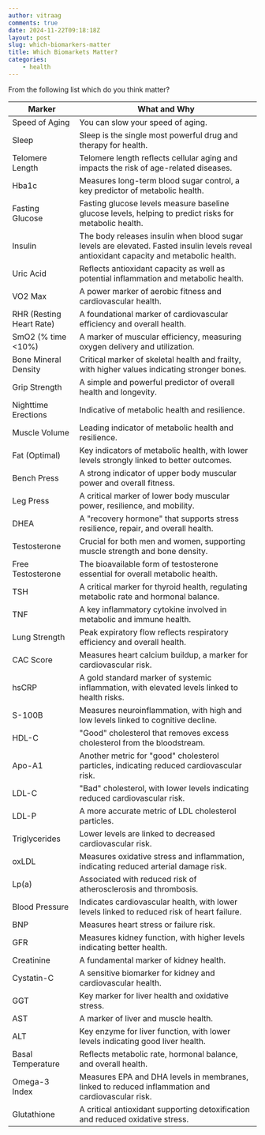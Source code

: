 ```yaml
---
author: vitraag
comments: true
date: 2024-11-22T09:18:18Z
layout: post
slug: which-biomarkers-matter 
title: Which Biomarkets Matter?
categories:
    - health
---
```

From the following list which do you think matter?

| Marker                     | What and Why                                                                                                                                       |
|----------------------------|----------------------------------------------------------------------------------------------------------------------------------------------------|
| Speed of Aging             | You can slow your speed of aging.                                                                             |
| Sleep                      | Sleep is the single most powerful drug and therapy for health.                                                                                    |
| Telomere Length            | Telomere length reflects cellular aging and impacts the risk of age-related diseases.                                                             |
| Hba1c                      | Measures long-term blood sugar control, a key predictor of metabolic health.                                                                      |
| Fasting Glucose            | Fasting glucose levels measure baseline glucose levels, helping to predict risks for metabolic health.                                            |
| Insulin                    | The body releases insulin when blood sugar levels are elevated. Fasted insulin levels reveal antioxidant capacity and metabolic health.           |
| Uric Acid                  | Reflects antioxidant capacity as well as potential inflammation and metabolic health.                                                             |
| VO2 Max                    | A power marker of aerobic fitness and cardiovascular health.                                                                                      |
| RHR (Resting Heart Rate)   | A foundational marker of cardiovascular efficiency and overall health.                                                                            |
| SmO2 (% time <10%)         | A marker of muscular efficiency, measuring oxygen delivery and utilization.                                                                       |
| Bone Mineral Density       | Critical marker of skeletal health and frailty, with higher values indicating stronger bones.                                                     |
| Grip Strength              | A simple and powerful predictor of overall health and longevity.                                                                                  |
| Nighttime Erections        | Indicative of metabolic health and resilience.                                                                                                    |
| Muscle Volume              | Leading indicator of metabolic health and resilience.                                                                                            |
| Fat (Optimal)              | Key indicators of metabolic health, with lower levels strongly linked to better outcomes.                                                        |
| Bench Press                | A strong indicator of upper body muscular power and overall fitness.                                                                              |
| Leg Press                  | A critical marker of lower body muscular power, resilience, and mobility.                                                                         |
| DHEA                       | A "recovery hormone" that supports stress resilience, repair, and overall health.                                                                 |
| Testosterone               | Crucial for both men and women, supporting muscle strength and bone density.                                                                      |
| Free Testosterone          | The bioavailable form of testosterone essential for overall metabolic health.                                                                     |
| TSH                        | A critical marker for thyroid health, regulating metabolic rate and hormonal balance.                                                             |
| TNF                        | A key inflammatory cytokine involved in metabolic and immune health.                                                                              |
| Lung Strength              | Peak expiratory flow reflects respiratory efficiency and overall health.                                                                          |
| CAC Score                  | Measures heart calcium buildup, a marker for cardiovascular risk.                                                                                 |
| hsCRP                      | A gold standard marker of systemic inflammation, with elevated levels linked to health risks.                                                     |
| S-100B                     | Measures neuroinflammation, with high and low levels linked to cognitive decline.                                                                 |
| HDL-C                      | "Good" cholesterol that removes excess cholesterol from the bloodstream.                                                                          |
| Apo-A1                     | Another metric for "good" cholesterol particles, indicating reduced cardiovascular risk.                                                         |
| LDL-C                      | "Bad" cholesterol, with lower levels indicating reduced cardiovascular risk.                                                                      |
| LDL-P                      | A more accurate metric of LDL cholesterol particles.                                                                                              |
| Triglycerides              | Lower levels are linked to decreased cardiovascular risk.                                                                                         |
| oxLDL                      | Measures oxidative stress and inflammation, indicating reduced arterial damage risk.                                                              |
| Lp(a)                      | Associated with reduced risk of atherosclerosis and thrombosis.                                                                                   |
| Blood Pressure             | Indicates cardiovascular health, with lower levels linked to reduced risk of heart failure.                                                       |
| BNP                        | Measures heart stress or failure risk.                                                                                                            |
| GFR                        | Measures kidney function, with higher levels indicating better health.                                                                            |
| Creatinine                 | A fundamental marker of kidney health.                                                                                                            |
| Cystatin-C                 | A sensitive biomarker for kidney and cardiovascular health.                                                                                       |
| GGT                        | Key marker for liver health and oxidative stress.                                                                                                 |
| AST                        | A marker of liver and muscle health.                                                                                                              |
| ALT                        | Key enzyme for liver function, with lower levels indicating good liver health.                                                                    |
| Basal Temperature          | Reflects metabolic rate, hormonal balance, and overall health.                                                                                    |
| Omega-3 Index              | Measures EPA and DHA levels in membranes, linked to reduced inflammation and cardiovascular risk.                                                 |
| Glutathione                | A critical antioxidant supporting detoxification and reduced oxidative stress.                                                                    |

